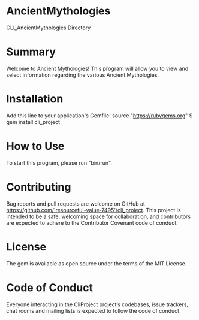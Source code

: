 # AncientMythologies
CLI_AncientMythologies Directory

# Summary

Welcome to Ancient Mythologies! 
This program will allow you to view and select information regarding the various Ancient Mythologies.

# Installation

Add this line to your application's Gemfile:
source "https://rubygems.org"
$ gem install cli_project

# How to Use
To start this program, please run "bin/run".

# Contributing

Bug reports and pull requests are welcome on GitHub at https://github.com/'resourceful-value-7495'/cli_project. This project is intended to be a safe, welcoming space for collaboration, and contributors are expected to adhere to the Contributor Covenant code of conduct.

# License

The gem is available as open source under the terms of the MIT License.

# Code of Conduct

Everyone interacting in the CliProject project’s codebases, issue trackers, chat rooms and mailing lists is expected to follow the code of conduct.
